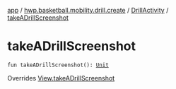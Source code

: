 [app](../../index.md) / [hwp.basketball.mobility.drill.create](../index.md) / [DrillActivity](index.md) / [takeADrillScreenshot](.)

# takeADrillScreenshot

`fun takeADrillScreenshot(): `[`Unit`](https://kotlinlang.org/api/latest/jvm/stdlib/kotlin/-unit/index.html)

Overrides [View.takeADrillScreenshot](../-drill-activity-contract/-view/take-a-drill-screenshot.md)

